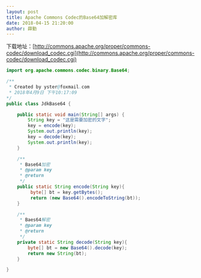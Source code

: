 ```yaml
---
layout: post
title: Apache Commons Codec的Base64加解密库
date: 2018-04-15 21:20:00
author: 薛勤
---
```

下载地址：[http://commons.apache.org/proper/commons-codec/download_codec.cgi](http://commons.apache.org/proper/commons-codec/download_codec.cgi)

```java
import org.apache.commons.codec.binary.Base64;

/**
 * Created by yster@foxmail.com
 * 2018年4月9日 下午10:17:09
*/
public class JdkBase64 {

    public static void main(String[] args) {
        String key = "这是需要加密的文字";
        key = encode(key);
        System.out.println(key);
        key = decode(key);
        System.out.println(key);
    }

    /**
     * Base64加密
     * @param key
     * @return
     */
    public static String encode(String key){
         byte[] bt = key.getBytes();
         return (new Base64().encodeToString(bt));
    }

    /**
     * Baes64解密
     * @param key
     * @return
     */
    private static String decode(String key){
        byte[] bt = new Base64().decode(key);
        return new String(bt);
    }

}
```

